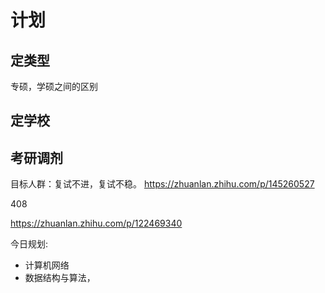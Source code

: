 # 计划

## 定类型

专硕，学硕之间的区别

## 定学校

## 考研调剂

目标人群：复试不进，复试不稳。
https://zhuanlan.zhihu.com/p/145260527

408

https://zhuanlan.zhihu.com/p/122469340

今日规划:

- 计算机网络
- 数据结构与算法，
